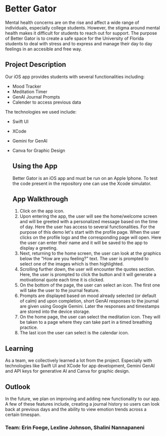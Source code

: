 # Better Gator
Mental health concerns are on the rise and affect a wide range of individuals, especially college students. However, the stigma around mental health makes it difficult for students to reach out for support. The purpose of Better Gator is to create a safe space for the University of Florida students to deal with stress and to express and manage their day to day feelings in an accesible and free way.

## Project Description
Our iOS app provides students with several functionalities including:
 - Mood Tracker
 - Meditation Timer
 - GenAI Journal Prompts
 - Calender to access previous data

The technologies we used include:
- Swift UI
- XCode
- Gemini for GenAI
- Canva for Graphic Design

  ## Using the App
  Better Gator is an iOS app and must be run on an Apple Iphone. To test the code present in the repository one can use the Xcode simulator.

  ## App Walkthrough
  1. Click on the app icon.
  2. Upon entering the app, the user will see the home/welcome screen and will be greeted with a personalized message based on the time of day. Here the user has access to several functionalities. For the purpose of this demo let's start with the profile page. When the user clicks on the profile logo and the corresponding page will open. Here the user can enter their name and it will be saved to the app to display a greeting.
  3. Next, returning to the home screen, the user can look at the graphics below the "How are you feeling?" text. The user is prompted to select one of the images which is then highlighted.
  4. Scrolling further down, the user will encounter the quotes section. Here, the user is prompted to click the button and it will generate a motivational quote each time it is clicked.
  5. On the bottom of the page, the user can select an icon. The first one will take the user to the journal feature.
  6. Prompts are displayed based on mood already selected (or default of calm) and upon completion, short GenAI responses to the journal are given using Google Gemini. Later the responses and timestamps are stored into the device storage.
  7. On the home page, the user can select the meditation icon. They will be taken to a page where they can take part in a timed breathing practice.
  8. The last icon the user can select is the calendar icon.
 
## Learning
As a team, we collectively learned a lot from the project. Especially with technologies like Swift UI and XCode for app development, Gemini GenAI and API keys for generative AI and Canva for graphic design.

## Outlook
In the future, we plan on improving and adding new functionality to our app. A few of these features include, creating a journal history so users can look back at previous days and the ability to view emotion trends across a certain timespan.



### Team: Erin Foege, Lexline Johnson, Shalini Nannapaneni
